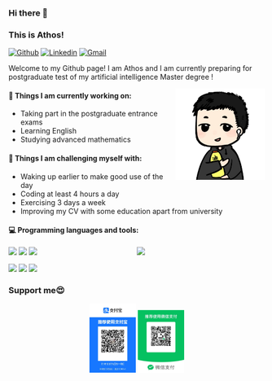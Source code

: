 ### Hi there 👋 
### This is Athos!

[![Github](https://img.shields.io/badge/-Github-000?style=flat&logo=Github&logoColor=white)](https://github.com/AthosDemo)
[![Linkedin](https://img.shields.io/badge/-LinkedIn-blue?style=flat&logo=Linkedin&logoColor=white)](https://www.linkedin.com/in/athos-zou-68bb5821b/)
[![Gmail](https://img.shields.io/badge/-Gmail-c14438?style=flat&logo=Gmail&logoColor=white)](mailto:athosnomore@gmail.com)

Welcome to my Github page! I am Athos and I am currently preparing for postgraduate test of my artificial intelligence Master degree !  

<img align="right" alt="img" src="https://github.com/AthosDemo/AthosDemo/blob/master/self-portrait.jpg" width="35%" height="auto" />


#### 🌱 Things I am currently working on: 

- Taking part in the postgraduate entrance exams 
- Learning English
- Studying advanced mathematics


#### :muscle: Things I am challenging myself with:

- Waking up earlier to make good use of the day
- Coding at least 4 hours a day
- Exercising 3 days a week
- Improving my CV with some education apart from university

#### :computer: Programming languages and tools: 
<p>
	<img width="50%" align="right" src="https://github-readme-stats.vercel.app/api?username=AthosDemo&hide_title=true&hide_border=true&locale=cn" />

<code><img width="10%" src="https://www.vectorlogo.zone/logos/java/java-ar21.svg"></code>
<code><img width="10%" src="https://www.vectorlogo.zone/logos/python/python-ar21.svg"></code>
<code><img width="8%" src="https://www.vectorlogo.zone/logos/git-scm/git-scm-ar21.svg"></code>
<br />

<code><img width="10%" src="https://www.vectorlogo.zone/logos/mysql/mysql-ar21.svg"></code>
<code><img width="10%" src="https://www.vectorlogo.zone/logos/vuejs/vuejs-ar21.svg"></code>
<code><img width="10%" src="https://www.vectorlogo.zone/logos/javascript/javascript-ar21.svg"></code>

</p>

### Support me😍
<p align="center">
  <a">
    <img width="18%" alt="支付宝支持" src="https://github.com/AthosDemo/AthosDemo/blob/master/Alipay.jpg"/>
  </a>
  <a>
      <img width="18%" alt="微信支持" src="https://github.com/AthosDemo/AthosDemo/blob/master/weixin.jpg"/>
  </a>
</p>
